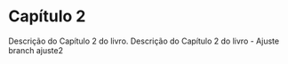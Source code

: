 # Capítulo 2

Descrição do Capítulo 2 do livro.
Descrição do Capítulo 2 do livro - Ajuste branch ajuste2